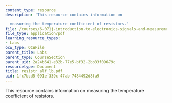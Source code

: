 ```yaml
---
content_type: resource
description: 'This resource contains information on

  measuring the temperature coefficient of resistors.'
file: /courses/6-071j-introduction-to-electronics-signals-and-measurement-spring-2006/1fc7bcd5091e339c47ab7484492d8fa9_resistr_alf_lb.pdf
file_type: application/pdf
learning_resource_types:
- Labs
ocw_type: OCWFile
parent_title: Labs
parent_type: CourseSection
parent_uid: 2a24b641-e32b-77e5-bf32-2bb33f09679c
resourcetype: Document
title: resistr_alf_lb.pdf
uid: 1fc7bcd5-091e-339c-47ab-7484492d8fa9
---
```

This resource contains information on
measuring the temperature coefficient of resistors.

